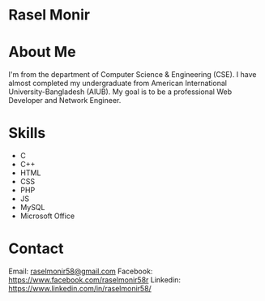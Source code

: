 # Rasel Monir
# About Me
I'm from the department of Computer Science & Engineering (CSE). I have almost completed my undergraduate from American International University-Bangladesh (AIUB). My goal is to be a professional Web Developer and Network Engineer.
# Skills
- C
- C++
- HTML
- CSS
- PHP
- JS
- MySQL
- Microsoft Office
# Contact
Email: raselmonir58@gmail.com
Facebook: https://www.facebook.com/raselmonir58r
Linkedin: https://www.linkedin.com/in/raselmonir58/
